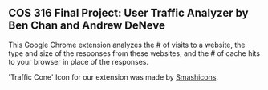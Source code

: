 ## COS 316 Final Project: User Traffic Analyzer by Ben Chan and Andrew DeNeve

This Google Chrome extension analyzes the # of visits to a website, the type and size of the responses from these websites, and the # of cache hits to your browser in place of the responses.

'Traffic Cone' Icon for our extension was made by [Smashicons](https://smashicons.com/).
